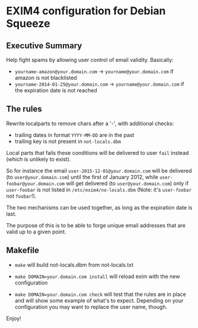 EXIM4 configuration for Debian Squeeze
======================================

Executive Summary
-----------------

Help fight spams by allowing user control of email validity.
Basically:

- `yourname-amazon@your.domain.com` -> `yourname@your.domain.com` if amazon is not blacklisted
- `yourname-2014-01-25@your.domain.com` -> `yourname@your.domain.com` if the expiration date is not reached

The rules
---------

Rewrite localparts to remove chars after a '-', with additional checks:
- trailing dates in format `YYYY-MM-DD` are in the past
- trailing key is not present in `not-locals.dbm`

Local parts that fails these conditions will be delivered to user `fail`
instead (which is unlikely to exist).

So for instance the email `user-2015-12-01@your.domain.com` will be delivered
(to `user@your.domain.com`) until the first of January 2012, while
`user-foobar@your.domain.com` will get delivered (to `user@your.domain.com`) only
if `user-foobar` is not listed in `/etc/exim4/no-locals.dbm` (Note: it's `user-foobar`
not `foobar`!).

The two mechanisms can be used together, as long as the expiration date is
last.

The purpose of this is to be able to forge unique email addresses that are
valid up to a given point.

Makefile
--------

- `make` will build not-locals.dbm from not-locals.txt

- `make DOMAIN=your.domain.com install` will reload exim with the new configuration

- `make DOMAIN=your.domain.com check` will test that the rules are in place and will show some
example of what's to expect. Depending on your configuration you may want
to replace the user name, though.

Enjoy!

